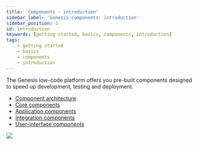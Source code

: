 ```yaml
---
title: 'Components - introduction'
sidebar_label: 'Genesis components: introduction'
sidebar_position: 1
id: introduction
keywords: [getting started, basics, components, introduction]
tags:
    - getting started
    - basics
    - components
    - introduction
---
```



The Genesis low-code platform offers you pre-built components designed to speed up development, testing and deployment.
- [Component architecture](02_component-architecture-overview.md)
- [Core components](03_core-components.md)
- [Application components](04_application-components.md)
- [Integration components](05_integration-components.md)
- [User-interface components](06_ui-components.md)

![](/img/component-architecture-02.png)
